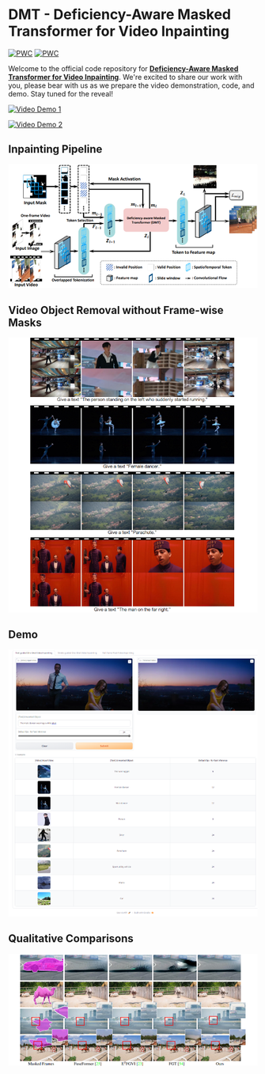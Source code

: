 # DMT - Deficiency-Aware Masked Transformer for Video Inpainting

[![PWC](https://img.shields.io/endpoint.svg?url=https://paperswithcode.com/badge/deficiency-aware-masked-transformer-for-video/video-inpainting-on-davis)](https://paperswithcode.com/sota/video-inpainting-on-davis?p=deficiency-aware-masked-transformer-for-video)
[![PWC](https://img.shields.io/endpoint.svg?url=https://paperswithcode.com/badge/deficiency-aware-masked-transformer-for-video/video-inpainting-on-youtube-vos)](https://paperswithcode.com/sota/video-inpainting-on-youtube-vos?p=deficiency-aware-masked-transformer-for-video)

Welcome to the official code repository for [**Deficiency-Aware Masked Transformer for Video Inpainting**](https://arxiv.org/abs/2307.08629). We're excited to share our work with you, please bear with us as we prepare the video demonstration, code, and demo. Stay tuned for the reveal!


[![Video Demo 1](http://img.youtube.com/vi/PRWCLMMEiZ8/0.jpg)](https://youtu.be/PRWCLMMEiZ8 "Video Demo 1")

[![Video Demo 2](http://img.youtube.com/vi/ubFbxNLc6V0/0.jpg)](https://youtu.be/ubFbxNLc6V0 "Video Demo 2")


## Inpainting Pipeline


![Inpainting Pipeline](assets/pipeline.jpg)



## Video Object Removal without Frame-wise Masks


![Video Object Removal](assets/text-guided.jpg)

## Demo


![Demo](assets/demo.jpg)




## Qualitative Comparisons


![Qualitative Comparisons](assets/qualitative.jpg)
